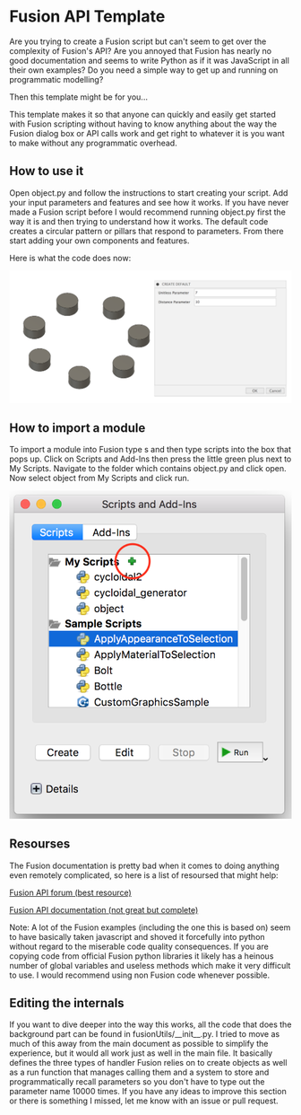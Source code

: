 # Fusion API Template

Are you trying to create a Fusion script but can't seem to get over the complexity of Fusion's API? Are you annoyed that Fusion has nearly no good documentation and seems to write Python as if it was JavaScript in all their own examples? Do you need a simple way to get up and running on programmatic modelling?

Then this template might be for you...

This template makes it so that anyone can quickly and easily get started with Fusion scripting without having to know anything about the way the Fusion dialog box or API calls work and get right to whatever it is you want to make without any programmatic overhead.

## How to use it

Open object.py and follow the instructions to start creating your script. Add your input parameters and features and see how it works. If you have never made a Fusion script before I would recommend running object.py first the way it is and then trying to understand how it works. The default code creates a circular pattern or pillars that respond to parameters. From there start adding your own components and features.

Here is what the code does now:

![Circular pattern of pillars](media/circlecircle.png)

## How to import a module

To import a module into Fusion type s and then type scripts into the box that pops up. Click on Scripts and Add-Ins then press the little green plus next to My Scripts. Navigate to the folder which contains object.py and click open. Now select object from My Scripts and click run.

![Open a script with the plus button](media/openscript.png)

## Resourses

The Fusion documentation is pretty bad when it comes to doing anything even remotely complicated, so here is a list of resoursed that might help:

[Fusion API forum (best resource)](https://forums.autodesk.com/t5/fusion-360-api-and-scripts/bd-p/22)

[Fusion API documentation (not great but complete) ](http://help.autodesk.com/view/fusion360/ENU/?guid=GUID-A92A4B10-3781-4925-94C6-47DA85A4F65A)

Note: A lot of the Fusion examples (including the one this is based on) seem to have basically taken javascript and shoved it forcefully into python without regard to the miserable code quality consequences. If you are copying code from official Fusion python libraries it likely has a heinous number of global variables and useless methods which make it very difficult to use. I would recommend using non Fusion code whenever possible.

## Editing the internals

If you want to dive deeper into the way this works, all the code that does the background part can be found in fusionUtils/\_\_init__.py. I tried to move as much of this away from the main document as possible to simplify the experience, but it would all work just as well in the main file. It basically defines the three types of handler Fusion relies on to create objects as well as a run function that manages calling them and a system to store and programmatically recall parameters so you don't have to type out the parameter name 10000 times. If you have any ideas to improve this section or there is something I missed, let me know with an issue or pull request.


